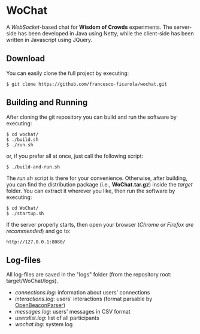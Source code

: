 WoChat
======

A *WebSocket*-based chat for **Wisdom of Crowds** experiments. The server-side has been developed in Java using Netty, while the client-side has been written in Javascript using JQuery.

Download
--------

You can easily clone the full project by executing:

    $ git clone https://github.com/francesco-ficarola/wochat.git

Building and Running
--------------------

After cloning the git repository you can build and run the software by executing:

    $ cd wochat/
    $ ./build.sh
    $ ./run.sh

or, if you prefer all at once, just call the following script:

    $ ./build-and-run.sh
   
The *run.sh* script is there for your convenience. Otherwise, after building, you can find the distribution package (i.e., **WoChat.tar.gz**) inside the *target* folder. You can extract it wherever you like, then run the software by executing:

    $ cd WoChat/
    $ ./startup.sh

If the server properly starts, then open your browser (*Chrome or Firefox are recommended*) and go to:

    http://127.0.0.1:8080/

Log-files
---------

All log-files are saved in the "logs" folder (from the repository root: target/WoChat/logs).

* *connections.log*: information about users' connections
* *interactions.log*: users' interactions (format parsable by [OpenBeaconParser](https://github.com/francesco-ficarola/OpenBeaconParser))
* *messages.log*: users' messages in CSV format
* *userslist.log*: list of all participants
* *wochat.log*: system log